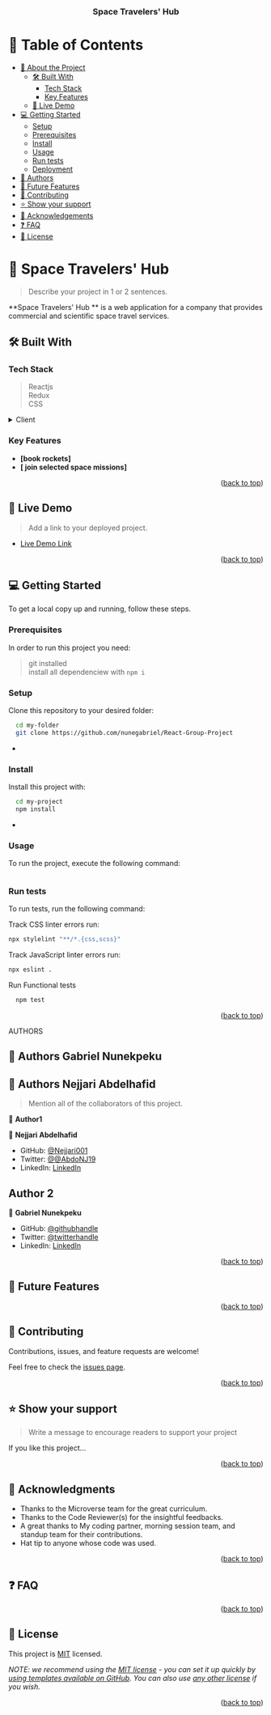 <a name="readme-top"></a>

<!--
HOW TO USE:
This is an example of how you may give instructions on setting up your project locally.

Modify this file to match your project and remove sections that don't apply.

REQUIRED SECTIONS:
- Table of Contents
- About the Project
  - Built With
  - Live Demo
- Getting Started
- Authors
- Future Features
- Contributing
- Show your support
- Acknowledgements
- License

After you're finished please remove all the comments and instructions!
-->

<div align="center">

<!--   <img src="murple_logo.png" alt="logo" width="140"  height="auto" /> -->
  <br/>

  <h3><b>Space Travelers' Hub</b></h3>

</div>

<!-- TABLE OF CONTENTS -->

# 📗 Table of Contents

- [📖 About the Project](#about-project)
  - [🛠 Built With](#built-with)
    - [Tech Stack](#tech-stack)
    - [Key Features](#key-features)
  - [🚀 Live Demo](#live-demo)
- [💻 Getting Started](#getting-started)
  - [Setup](#setup)
  - [Prerequisites](#prerequisites)
  - [Install](#install)
  - [Usage](#usage)
  - [Run tests](#run-tests)
  - [Deployment](#triangular_flag_on_post-deployment)
- [👥 Authors](#authors)
- [🔭 Future Features](#future-features)
- [🤝 Contributing](#contributing)
- [⭐️ Show your support](#support)
- [🙏 Acknowledgements](#acknowledgements)
- [❓ FAQ](#faq)
- [📝 License](#license)

<!-- PROJECT DESCRIPTION -->

# 📖 Space Travelers' Hub <a name="about-project"></a>

> Describe your project in 1 or 2 sentences.

**Space Travelers' Hub ** is a web application for a company that provides commercial and scientific space travel services. 

## 🛠 Built With <a name="built-with"></a>

### Tech Stack <a name="tech-stack"></a>

> Reactjs<br>
> Redux<br>
> CSS

<details>
  <summary>Client</summary>
  <ul>
    <li><a href="https://reactjs.org/">React.js</a></li>
  </ul>
</details>

<!-- <details>
  <summary>Server</summary>
  <ul>
    <li><a href="https://expressjs.com/">Express.js</a></li>
  </ul>
</details>

<details>
<summary>Database</summary>
  <ul>
    <li><a href="https://www.postgresql.org/">PostgreSQL</a></li>
  </ul>
</details> -->

<!-- Features -->

### Key Features <a name="key-features"></a>

<!-- > The application allows users to book rockets and join selected space missions. -->

- **[book rockets]**
- **[ join selected space missions]**
<!-- - **[key_feature_3]** -->

<p align="right">(<a href="#readme-top">back to top</a>)</p>

<!-- LIVE DEMO -->

## 🚀 Live Demo <a name="live-demo"></a>

> Add a link to your deployed project.

- [Live Demo Link](https://yourdeployedapplicationlink.com)

<p align="right">(<a href="#readme-top">back to top</a>)</p>

<!-- GETTING STARTED -->

## 💻 Getting Started <a name="getting-started"></a>

<!-- > run ```git clone https://github.com/nunegabriel/React-Group-Project.git```
> cd React-Group-Project
>  run ```npm start``` -->

To get a local copy up and running, follow these steps.

### Prerequisites

In order to run this project you need:

<!--
Example command:

```sh
 gem install rails
```
 -->
 > git installed <br>
 > install all dependenciew with ```npm i ```

### Setup

Clone this repository to your desired folder:


<!-- Example commands: -->

```sh
  cd my-folder
  git clone https://github.com/nunegabriel/React-Group-Project
```
-

### Install

Install this project with:


<!-- Example command: -->

```sh
  cd my-project
  npm install
```
-

### Usage

To run the project, execute the following command:


<!-- Example command: -->

```npm start
```


### Run tests

To run tests, run the following command:
 
 Track CSS linter errors run:
```sh
npx stylelint "**/*.{css,scss}"
````

Track JavaScript linter errors run:
```sh
npx eslint .
````

Run Functional tests
```sh
  npm test
```

<!-- ### Deployment

You can deploy this project using: -->

<!--
Example:

```sh

```
 -->

<p align="right">(<a href="#readme-top">back to top</a>)</p>

AUTHORS

## 👥 Authors <a name="authors">Gabriel Nunekpeku</a>
## 👥 Authors <a name="authors">Nejjari Abdelhafid</a>

> Mention all of the collaborators of this project.

👤 **Author1**

👤 **Nejjari Abdelhafid**

- GitHub: [@Nejjari001](https://github.com/Nejjari001)
- Twitter: [@@AbdoNJ19](https://twitter.com/twitterhandle)
- LinkedIn: [LinkedIn](https://www.linkedin.com/in/abdelhafid-nejjari)

## Author 2

👤 **Gabriel Nunekpeku**

- GitHub: [@githubhandle](https://github.com/nunegabriel)
- Twitter: [@twitterhandle](https://twitter.com/_cornrow)
- LinkedIn: [LinkedIn](https://www.linkedin.com/in/gabriel-nunekpeku-623608173/)


<p align="right">(<a href="#readme-top">back to top</a>)</p>

<!-- FUTURE FEATURES -->

## 🔭 Future Features <a name="future-features"></a>

<!-- > Describe 1 - 3 features you will add to the project.

- [ ] **[new_feature_1]**
- [ ] **[new_feature_2]**
- [ ] **[new_feature_3]**
 -->
<p align="right">(<a href="#readme-top">back to top</a>)</p>

<!-- CONTRIBUTING -->

## 🤝 Contributing <a name="contributing"></a>

Contributions, issues, and feature requests are welcome!

Feel free to check the [issues page](../../issues/).

<p align="right">(<a href="#readme-top">back to top</a>)</p>

<!-- SUPPORT -->

## ⭐️ Show your support <a name="support"></a>

> Write a message to encourage readers to support your project

If you like this project...

<p align="right">(<a href="#readme-top">back to top</a>)</p>

<!-- ACKNOWLEDGEMENTS -->

## 🙏 Acknowledgments <a name="acknowledgements"></a>

<!-- > Give credit to everyone who inspired your codebase. -->

* Thanks to the Microverse team for the great curriculum.
* Thanks to the Code Reviewer(s) for the insightful feedbacks.
* A great thanks to My coding partner, morning session team, and standup team for their contributions.
* Hat tip to anyone whose code was used.

<p align="right">(<a href="#readme-top">back to top</a>)</p>

<!-- FAQ (optional) -->

## ❓ FAQ <a name="faq"></a>

<!-- > Add at least 2 questions new developers would ask when they decide to use your project.

- **[Question_1]**

  - [Answer_1]

- **[Question_2]**

  - [Answer_2]
 -->
<p align="right">(<a href="#readme-top">back to top</a>)</p>

<!-- LICENSE -->

## 📝 License <a name="license"></a>

This project is [MIT](./LICENSE) licensed.

_NOTE: we recommend using the [MIT license](https://choosealicense.com/licenses/mit/) - you can set it up quickly by [using templates available on GitHub](https://docs.github.com/en/communities/setting-up-your-project-for-healthy-contributions/adding-a-license-to-a-repository). You can also use [any other license](https://choosealicense.com/licenses/) if you wish._

<p align="right">(<a href="#readme-top">back to top</a>)</p>
